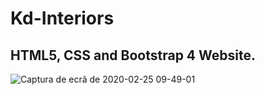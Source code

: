 # Kd-Interiors

## HTML5, CSS and Bootstrap 4 Website.

![Captura de ecrã de 2020-02-25 09-49-01](https://user-images.githubusercontent.com/37440264/75235605-68ab2d80-57b4-11ea-9635-e705f8fd6d5d.png)
